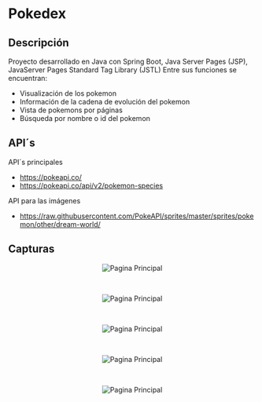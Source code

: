 # Pokedex
## Descripción
Proyecto desarrollado en Java con Spring Boot, Java Server Pages (JSP), JavaServer Pages Standard Tag Library (JSTL)
Entre sus funciones se encuentran:
- Visualización de los pokemon
- Información de la cadena de evolución del pokemon
- Vista de pokemons por páginas
- Búsqueda por nombre o id del pokemon

## API´s
API´s principales 
- https://pokeapi.co/
- https://pokeapi.co/api/v2/pokemon-species


API para las imágenes
- https://raw.githubusercontent.com/PokeAPI/sprites/master/sprites/pokemon/other/dream-world/

## Capturas
<p align="center"><img src="https://i.ibb.co/Trq1Rhv/1.png" alt="Pagina Principal"></p>
<br>
<p align="center"><img src="https://i.ibb.co/dk4TbFQ/2.png" alt="Pagina Principal"></p>
<br>
<p align="center"><img src="https://i.ibb.co/DkwYX4p/3.png" alt="Pagina Principal"></p>
<br>
<p align="center"><img src="https://i.ibb.co/rwLnCZn/4.png" alt="Pagina Principal"></p>
<br>
<p align="center"><img src="https://i.ibb.co/nQ3BJyr/5.png" alt="Pagina Principal"></p>
